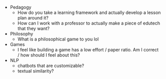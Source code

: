 - Pedagogy
   - How do you take a learning framework and actually develop a lesson plan around it?
   - How can I work with a professor to actually make a piece of edutech that they want?
 - Philosophy
   - What is a philosophical game to you lol
 - Games
   - I feel like building a game has a low effort / paper ratio. Am I correct / how should I feel about this?
 - NLP
   - chatbots that are customizable?
   - textual similarity?
